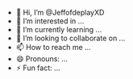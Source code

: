 - 👋 Hi, I’m @JeffofdeplayXD
- 👀 I’m interested in ...
- 🌱 I’m currently learning ...
- 💞️ I’m looking to collaborate on ...
- 📫 How to reach me ...
- 😄 Pronouns: ...
- ⚡ Fun fact: ...

<!---
JeffofdeplayXD/JeffofdeplayXD is a ✨ special ✨ repository because its `README.md` (this file) appears on your GitHub profile.
You can click the Preview link to take a look at your changes.
--->
